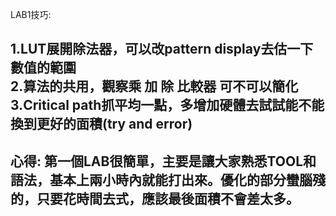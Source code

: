LAB1技巧:  

1.LUT展開除法器，可以改pattern  display去估一下數值的範圍  
2.算法的共用，觀察乘 加 除 比較器 可不可以簡化  
3.Critical path抓平均一點，多增加硬體去試試能不能換到更好的面積(try and error)  
-
心得: 第一個LAB很簡單，主要是讓大家熟悉TOOL和語法，基本上兩小時內就能打出來。優化的部分蠻腦殘的，只要花時間去式，應該最後面積不會差太多。  
-
